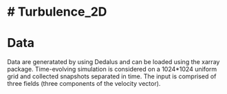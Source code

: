 # # Turbulence_2D

# Data
Data are generatated by using Dedalus and can be loaded using the xarray package. Time-evolving simulation is considered on a 1024*1024 uniform grid and collected snapshots separated in time. The input is comprised of three fields (three components of the velocity vector).



